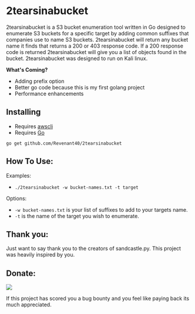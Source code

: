 # 2tearsinabucket
2tearsinabucket is a S3 bucket enumeration tool written in Go designed to enumerate S3 buckets for a specific target by adding common suffixes that companies use to name S3 buckets. 2tearsinabucket will return any bucket name it finds that returns a 200 or 403 response code. If a 200 response code is returned 2tearsinabucket will give you a list of objects found in the bucket. 2tearsinabucket was designed to run on Kali linux.

**What's Coming?**
- Adding prefix option
- Better go code because this is my first golang project
- Performance enhancements

## Installing

- Requires [awscli](https://docs.aws.amazon.com/cli/latest/userguide/install-linux.html)
- Requires [Go](https://golang.org/dl/)

`go get github.com/Revenant40/2tearsinabucket`

## How To Use:

Examples:
- `./2tearsinabucket -w bucket-names.txt -t target`

Options:
- `-w bucket-names.txt` is your list of suffixes to add to your targets name.
- `-t` is the name of the target you wish to enumerate. 

## Thank you:
Just want to say thank you to the creators of sandcastle.py. This project was heavily inspired by you.

## Donate:
<html>
 <a href="bitcoin:17uctxtsWG3gpyAy6iJ8AVd5rdSjkJH2"><img src="https://i.stack.imgur.com/MnQ6V.png"></a>
 </html>

If this project has scored you a bug bounty and you feel like paying back its much appreciated.
